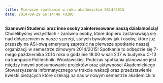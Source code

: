 ```yaml
---
title: Pierwsze spotkanie w roku akademickim 2014/2015
date: 2014-09-29 16:14:49 +0200
---
```

 **Szanowni Studenci oraz inne osoby zainteresowane naszą działalnością!** Chcielibyśmy wszystkich - zarówno osoby, które dopiero zastanawiają się nad dołączeniem w nasze szeregi, stałych bywalców jak i osoby, które już przeszły na ASI-ową emeryturę zaprosić na pierwsze spotkanie naszej organizacji w semestrze zimowym 2014/2015! Spotkanie to odbędzie się 7-mego października 2014 roku o godzinie 18:00 w sali 2.17 w budynku C-13 na kampusie Politechniki Wrocławskiej. Podczas&nbsp;spotkania planowane jest między innymi podsumowanie projektów oraz aktywności Akademickiego Stowarzyszenia Informatycznego w trakcie wakacji oraz przedstawienie kwestii bieżących które czekają na nas w nowym semestrze akademickim.